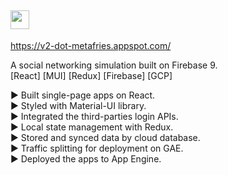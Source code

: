 ## <img src='https://v2-dot-metafries.appspot.com/metafries00.png' style='height: 30px; width: auto' />
https://v2-dot-metafries.appspot.com/

A social networking simulation built on Firebase 9.<br/>
[React] [MUI] [Redux] [Firebase] [GCP]

► Built single-page apps on React.<br/>
► Styled with Material-UI library.<br/>
► Integrated the third-parties login APIs.<br/>
► Local state management with Redux.<br/>
► Stored and synced data by cloud database.<br/>
► Traffic splitting for deployment on GAE.<br/>
► Deployed the apps to App Engine.<br/>
